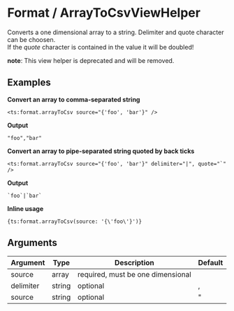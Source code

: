 Format / ArrayToCsvViewHelper
==========================

Converts a one dimensional array to a string.  Delimiter and quote character can be choosen.  
If the _quote_ character is contained in the value it will be doubled!

**note**: This view helper is deprecated and will be removed.
          
## Examples

**Convert an array to comma-separated string**
```
<ts:format.arrayToCsv source="{'foo', 'bar'}" />
```
**Output**
```
"foo","bar"
```
**Convert an array to pipe-separated string quoted by back ticks**
```
<ts:format.arrayToCsv source="{'foo', 'bar'}" delimiter="|", quote="`" />
```
**Output**
```
`foo`|`bar`
```

**Inline usage**
```
{ts:format.arrayToCsv(source: '{\'foo\'}')}
```

## Arguments

| Argument | Type   | Description                       | Default |
| -------- | -------| --------------------------------- | ------- |
| source   | array  | required, must be one dimensional |         |
| delimiter| string | optional                          | ,       |
| source   | string | optional                          | "       |

